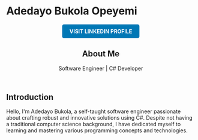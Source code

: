 <h1>Adedayo Bukola Opeyemi</h1>

<div style="text-align: center;">
    <a href="https://www.linkedin.com/in/bukola-adedayo-8341381bb" target="_blank" style="display: inline-block; padding: 10px 20px; background-color: #0077b5; color: #fff; text-decoration: none; border-radius: 5px; font-weight: bold; text-transform: uppercase;">Visit LinkedIn Profile</a>
</div>

<header>
    <h2>About Me</h2>
    <p>Software Engineer | C# Developer</p>
</header>

<div class="container">
    <h2>Introduction</h2>
    <p>Hello, I'm Adedayo Bukola, a self-taught software engineer passionate about crafting robust and innovative solutions using C#. Despite not having a traditional computer science background, I have dedicated myself to learning and mastering various programming concepts and technologies.</p>                                                                        </div>
